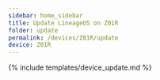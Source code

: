 ```yaml
---
sidebar: home_sidebar
title: Update LineageOS on Z01R
folder: update
permalink: /devices/Z01R/update
device: Z01R
---
```

{% include templates/device_update.md %}

